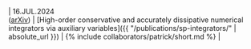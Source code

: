 | 16.JUL.2024 <br> ([arXiv](https://arxiv.org/abs/2407.11904v2)) | [High-order conservative and accurately dissipative numerical integrators via auxiliary variables]({{ "/publications/sp-integrators/" | absolute_url }}) | {% include collaborators/patrick/short.md %} |